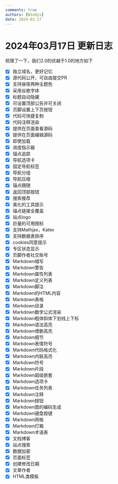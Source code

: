 ```yaml
---
comments: true
authors: [W1ndys]
date: 2024-03-17
---
```


# 2024年03月17日 更新日志

梳理了一下，我们2.0的优越于1.0的地方如下

<!-- more -->

- [x] 独立域名，更好记忆
- [x] 源代码公开，可自由提交PR
- [x] 支持昼夜两种主题色
- [x] 采用谷歌字体
- [x] 标题自动隐藏
- [x] 可设置顶部公告并可关闭
- [x] 页脚设置上下页按钮
- [x] 代码可快捷复制
- [x] 代码注释渲染
- [x] 提供在页面查看源码
- [x] 提供在页面编辑源码
- [x] 即使加载
- [x] 进度指示器
- [x] 锚点追踪
- [x] 导航选项卡
- [x] 固定导航标签
- [x] 导航分组
- [x] 导航压缩
- [x] 锚点跟随
- [x] 返回顶部按钮
- [x] 搜索推荐
- [x] 美化的工具提示
- [x] 锚点链接全覆盖
- [x] 站点logo
- [x] 巨量的可用图标
- [x] 支持Mathjax，Katex
- [x] 支持数据表排序
- [x] cookies同意提示
- [x] 专区状态显示
- [x] 页脚作者社交账号
- [x] Markdown缩写
- [x] Markdown警告
- [x] Markdown属性列表
- [x] Markdown定义列表
- [x] Markdown脚注
- [x] Markdown的HTML内容
- [x] Markdown表格
- [x] Markdown目录
- [x] Markdown数学公式渲染
- [x] Markdown粗体斜体下划线上下标
- [x] Markdown语法高亮
- [x] Markdown增删高亮
- [x] Markdown细节
- [x] Markdown表情符号
- [x] Markdown代码格式化
- [x] Markdown内联高亮
- [x] Markdown符号
- [x] Markdown片段
- [x] Markdown超级嵌套
- [x] Markdown选项卡
- [x] Markdown任务列表
- [x] Markdown注释
- [x] Markdown按钮
- [x] Markdown图的编码生成
- [x] Markdown键盘按键
- [x] Markdown网格
- [x] Markdown灯箱
- [x] Markdown术语表
- [x] 文档博客
- [x] 站点搜索
- [x] 数据加密
- [x] 页面标签
- [x] 创建修改日期
- [x] 文章作者
- [x] HTML类模板
